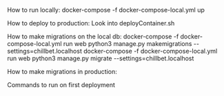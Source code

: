 How to run locally:
docker-compose -f docker-compose-local.yml up

How to deploy to production:
Look into deployContainer.sh


How to make migrations on the local db:
docker-compose -f docker-compose-local.yml run web python3 manage.py makemigrations --settings=chillbet.localhost
docker-compose -f docker-compose-local.yml run web python3 manage.py migrate --settings=chillbet.localhost

How to make migrations in production:


Commands to run on first deployment
